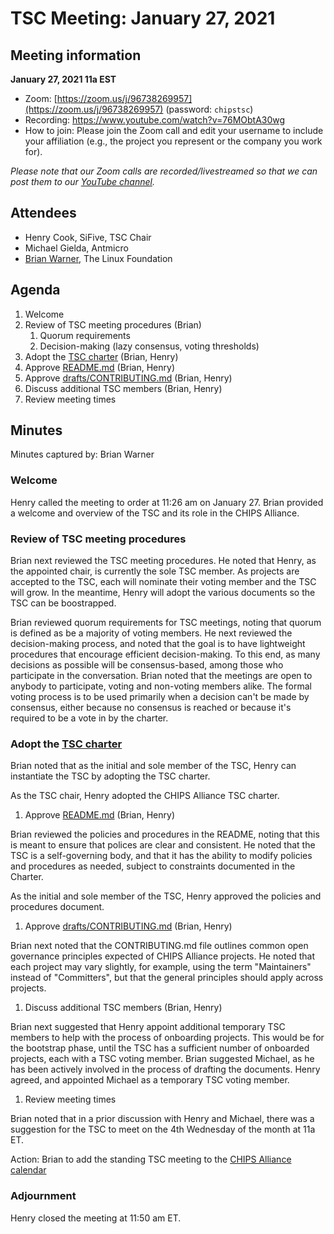 # TSC Meeting: January 27, 2021

## Meeting information

**January 27, 2021 11a EST**

* Zoom: [https://zoom.us/j/96738269957](https://zoom.us/j/96738269957) (password: `chipstsc`)
* Recording: https://www.youtube.com/watch?v=76MObtA30wg
* How to join: Please join the Zoom call and edit your username to include your affiliation (e.g., the project you represent or the company you work for).

*Please note that our Zoom calls are recorded/livestreamed so that we can post them to our [YouTube channel](https://youtube.chipsalliance.org).*

## Attendees

* Henry Cook, SiFive, TSC Chair
* Michael Gielda, Antmicro
* [Brian Warner](https://github.com/brianwarner), The Linux Foundation

## Agenda

1. Welcome
1. Review of TSC meeting procedures (Brian)
   1. Quorum requirements
   1. Decision-making (lazy consensus, voting thresholds)
1. Adopt the [TSC charter](https://technical-charter.chipsalliance.org) (Brian, Henry)
1. Approve [README.md](https://github.com/chipsalliance/tsc/blob/main/README.md) (Brian, Henry)
1. Approve [drafts/CONTRIBUTING.md](https://github.com/chipsalliance/tsc/blob/main/drafts/CONTRIBUTING.md) (Brian, Henry)
1. Discuss additional TSC members (Brian, Henry)
1. Review meeting times

## Minutes

Minutes captured by: Brian Warner

### Welcome

Henry called the meeting to order at 11:26 am on January 27. Brian provided a welcome and overview of the TSC and its role in the CHIPS Alliance.

### Review of TSC meeting procedures

Brian next reviewed the TSC meeting procedures. He noted that Henry, as the appointed chair, is currently the sole TSC member. As projects are accepted to the TSC, each will nominate their voting member and the TSC will grow. In the meantime, Henry will adopt the various documents so the TSC can be boostrapped.

Brian reviewed quorum requirements for TSC meetings, noting that quorum is defined as be a majority of voting members. He next reviewed the decision-making process, and noted that the goal is to have lightweight procedures that encourage efficient decision-making. To this end, as many decisions as possible will be consensus-based, among those who participate in the conversation. Brian noted that the meetings are open to anybody to participate, voting and non-voting members alike. The formal voting process is to be used primarily when a decision can't be made by consensus, either because no consensus is reached or because it's required to be a vote in by the charter.

### Adopt the [TSC charter](https://technical-charter.chipsalliance.org)

Brian noted that as the initial and sole member of the TSC, Henry can instantiate the TSC by adopting the TSC charter.

As the TSC chair, Henry adopted the CHIPS Alliance TSC charter.

1. Approve [README.md](https://github.com/chipsalliance/tsc/blob/main/README.md) (Brian, Henry)

Brian reviewed the policies and procedures in the README, noting that this is meant to ensure that polices are clear and consistent. He noted that the TSC is a self-governing body, and that it has the ability to modify policies and procedures as needed, subject to constraints documented in the Charter.

As the initial and sole member of the TSC, Henry approved the policies and procedures document.

1. Approve [drafts/CONTRIBUTING.md](https://github.com/chipsalliance/tsc/blob/main/drafts/CONTRIBUTING.md) (Brian, Henry)

Brian next noted that the CONTRIBUTING.md file outlines common open governance principles expected of CHIPS Alliance projects. He noted that each project may vary slightly, for example, using the term "Maintainers" instead of "Committers", but that the general principles should apply across projects.

1. Discuss additional TSC members (Brian, Henry)

Brian next suggested that Henry appoint additional temporary TSC members to help with the process of onboarding projects. This would be for the bootstrap phase, until the TSC has a sufficient number of onboarded projects, each with a TSC voting member. Brian suggested Michael, as he has been actively involved in the process of drafting the documents. Henry agreed, and appointed Michael as a temporary TSC voting member.

1. Review meeting times

Brian noted that in a prior discussion with Henry and Michael, there was a suggestion for the TSC to meet on the 4th Wednesday of the month at 11a ET.

Action: Brian to add the standing TSC meeting to the [CHIPS Alliance calendar](https://calendar.chipsalliance.org)

### Adjournment

Henry closed the meeting at 11:50 am ET.
